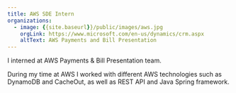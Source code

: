 ```yaml
---
title: AWS SDE Intern
organizations:
  - image: {{site.baseurl}}/public/images/aws.jpg
    orgLink: https://www.microsoft.com/en-us/dynamics/crm.aspx
    altText: AWS Payments and Bill Presentation
---
```


<p>
  I interned at AWS Payments & Bill Presentation team.
</p>
<p>
  During my time at AWS I worked with different AWS technologies such as DynamoDB and CacheOut, as well as REST API and Java Spring
  framework.
</p>
